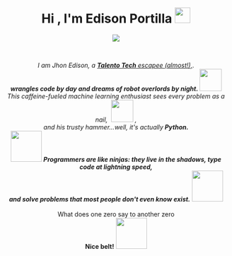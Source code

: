 <h1 align="center">Hi , I'm Edison Portilla <img src="https://media.giphy.com/media/hvRJCLFzcasrR4ia7z/giphy.gif" width="35"></h1>
<p align="center">
  <a href="https://github.com/DenverCoder1/readme-typing-svg"><img src="https://readme-typing-svg.herokuapp.com?font=Time+New+Roman&color=%23C8BE25&size=25&center=true&vCenter=true&width=600&height=100&lines=Software+Engineer+Estudent;learning+new+things"></a>
</p>


<br>

<p align="center">
  <em>
    I am Jhon Edison, a <a href="https://talentotech.gov.co/portal/"><b>Talento Tech</b> escapee (almost!),</a>. <br>
    <b>wrangles code by day and dreams of robot overlords by night. </b> <img src="https://github.com/TheDudeThatCode/TheDudeThatCode/blob/master/Assets/Developer.gif" width="50px"> <br>
    This caffeine-fueled machine learning enthusiast sees every problem as a nail, &nbsp;<img src="https://github.com/TheDudeThatCode/TheDudeThatCode/blob/master/Assets/Designer.gif" width="50px">&nbsp,<br>and his trusty hammer...well, it's actually<b> Python.</b>    
  </em> 
  <br>
  <img src="https://media.giphy.com/media/gH3LO09IOiZIqePwv9/giphy.gif" width="70px" /> <b><i align="center"><b>Programmers are like ninjas:</b> they live in the shadows, type code at lightning speed, <br> and solve problems that most people don't even know exist.</i></b> <img src="https://media.giphy.com/media/qjqUcgIyRjsl2/giphy.gif" width="70px" />
  <br>
  <br>
  What does one zero say to another zero <br>
  <b>Nice belt!</b> <img src="https://github.com/TheDudeThatCode/TheDudeThatCode/blob/master/Assets/gandalf_parrot.gif" width="70px" />
  
</p>

